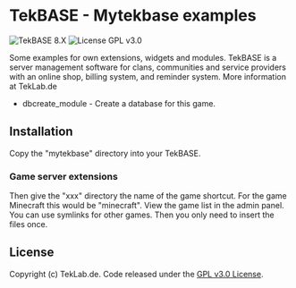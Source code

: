 # TekBASE - Mytekbase examples
![TekBASE 8.X](https://img.shields.io/badge/TekBASE-8.X-green.svg) ![License GPL v3.0](https://img.shields.io/badge/License-GPL_v3.0-blue.svg)

Some examples for own extensions, widgets and modules. TekBASE is a server management software for clans, communities and service providers with an online shop, billing system, and reminder system. More information at TekLab.de

* dbcreate_module - Create a database for this game.

## Installation
Copy the "mytekbase" directory into your TekBASE. 

### Game server extensions
Then give the "xxx" directory the name of the game shortcut. For the game Minecraft this would be "minecraft". View the game list in the admin panel. You can use symlinks for other games. Then you only need to insert the files once.
  
## License
Copyright (c) TekLab.de. Code released under the [GPL v3.0 License](http://https://gitgem.com/TekLab/tekbase-mytekbase-examples/src/branch/master/LICENSE).
